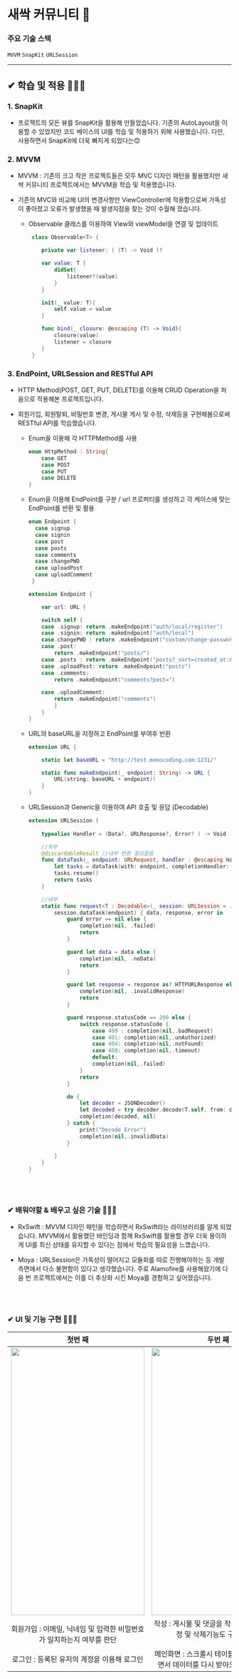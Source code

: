# 새싹 커뮤니티 🌱

### 주요 기술 스택
`MVVM` `SnapKit` `URLSession` 

---

##  ✔ 학습 및 적용 🏃🏻‍♂️

### 1. SnapKit 
   * 프로젝트의 모든 뷰를 SnapKit을 활용해 만들었습니다. 기존의 AutoLayout을 이용할 수 있었지만 코드 베이스의 UI를 학습 및 적용하기 위해 사용했습니다. 다만, 사용하면서 SnapKit에 더욱 빠지게 되었다는😊


### 2. MVVM
   * MVVM : 기존의 크고 작은 프로젝트들은 모두 MVC 디자인 패턴을 활용했지만 새싹 커뮤니티 프로젝트에서는 MVVM을 학습 및 적용했습니다. 
   * 기존의 MVC와 비교해 UI의 변경사항만 ViewController에 적용함으로써 가독성이 좋아졌고 오류가 발생했을 때 발생지점을 찾는 것이 수월해 졌습니다.

      * Observable 클래스를 이용하여 View와 viewModel을 연결 및 업데이트 

        ```swift
         class Observable<T> {

            private var listener: ( (T) -> Void )?

            var value: T {
                didSet{
                    listener?(value)
                }
            }

            init(_ value: T){
                self.value = value
            }

            func bind(_ closure: @escaping (T) -> Void){
                closure(value)
                listener = closure
            }
         }
        ```
        
### 3. EndPoint, URLSession and RESTful API
   * HTTP Method(POST, GET, PUT, DELETE)를 이용해 CRUD Operation을 처음으로 적용해본 프로젝트입니다. 
   * 회원가입, 회원탈퇴, 비밀번호 변경, 게시물 게시 및 수정, 삭제등을 구현해봄으로써 RESTful API를 학습했습니다.
   
      * Enum을 이용해 각 HTTPMethod를 사용  

        ```swift
        enum HttpMethod : String{
            case GET
            case POST
            case PUT
            case DELETE
        }
        ```        

     * Enum을 이용해 EndPoint를 구분 / url 프로퍼티를 생성하고 각 케이스에 맞는 EndPoint를 반환 및 활용

        ```swift
        enum Endpoint {
          case signup
          case signin
          case post
          case posts
          case comments
          case changePWD
          case uploadPost
          case uploadComment
         }

        extension Endpoint {

            var url: URL {

            switch self {
            case .signup: return .makeEndpoint("auth/local/register")
            case .signin: return .makeEndpoint("auth/local")
            case.changePWD : return .makeEndpoint("custom/change-password")
            case .post:
                return .makeEndpoint("posts/")
            case .posts : return .makeEndpoint("posts?_sort=created_at:desc")
            case .uploadPost: return .makeEndpoint("posts")
            case .comments:
                return .makeEndpoint("comments?post=")

            case .uploadComment:
                return .makeEndpoint("comments")
                }
            }
        }
        ```

     * URL의 baseURL을 지정하고 EndPoint를 부여후 반환

        ```swift
        extension URL {

            static let baseURL = "http://test.monocoding.com:1231/"

            static func makeEndpoint(_ endpoint: String) -> URL {
                URL(string: baseURL + endpoint)!
            }
        }
        ```
     * URLSession과 Generic을 이용하여 API 호출 및 응답 (Decodable)

        ```swift
        extension URLSession {
    
            typealias Handler = (Data?, URLResponse?, Error? ) -> Void

            //외부
            @discardableResult //내부 반환 필요없음
            func dataTask(_ endpoint: URLRequest, handler : @escaping Handler) -> URLSessionDataTask {
                let tasks = dataTask(with: endpoint, completionHandler: handler)
                tasks.resume()
                return tasks
            }

            //내부
            static func request<T : Decodable>(_ session: URLSession = .shared,endpoint: URLRequest,completion : @escaping  (T?, APIError?) -> Void){
                session.dataTask(endpoint) { data, response, error in
                    guard error == nil else {
                        completion(nil, .failed)
                        return
                    }

                    guard let data = data else {
                        completion(nil, .noData)
                        return
                    }

                    guard let response = response as? HTTPURLResponse else {
                        completion(nil, .invalidResponse)
                        return
                    }

                    guard response.statusCode == 200 else {
                        switch response.statusCode {
                            case 400 : completion(nil,.badRequest)
                            case 401: completion(nil,.unAuthorized)
                            case 404: completion(nil,.notFound)
                            case 408: completion(nil,.timeout)
                            default:
                            completion(nil,.failed)
                        }
                        return
                    }

                    do {
                        let decoder = JSONDecoder()
                        let decoded = try decoder.decode(T.self, from: data)
                        completion(decoded, nil)
                    } catch {
                        print("Decode Error")
                        completion(nil,.invalidData)
                    }

                }
            }
        }
        ```
        
<br></br>

###  ✔ 배워야할 & 배우고 싶은 기술 🏃🏻‍♂️
  * RxSwift : MVVM 디자인 패턴을 학습하면서 RxSwift라는 라이브러리를 알게 되었습니다. MVVM에서 활용했던 바인딩과 함께 RxSwift를 활용할 경우 더욱 용이하게 UI를 최신 상태를 유지할 수 있다는 점에서 학습의 필요성을 느꼈습니다.


  * Moya : URLSession은 가독성이 떨어지고 모듈화를 따로 진행해야하는 등 개발 측면에서 다소 불편함이 있다고 생각했습니다. 주로 Alamofire를 사용해왔기에 다음 번 프로젝트에서는 이를 더 추상화 시킨 Moya를 경험하고 싶어졌습니다. 

<br></br>

### ✔ UI 및 기능 구현 🧑🏻‍💻
<div : center>
  
|첫번 째|두번 째|
|:---:|:---:|
|<img src="https://user-images.githubusercontent.com/53691249/152357393-6680d3dd-9218-4a4e-af7d-48c525031ce5.gif" width="300" height="600"/>|<img src="https://user-images.githubusercontent.com/53691249/152357638-a2c281ab-7af4-41c2-b09f-c242dd273ba5.gif" width="300" height="600"/>|
| 회원가입 : 이메일, 닉네임 및 입력한 비밀번호가 일치하는지 여부를 판단<br></br> 로그인 : 등록된 유저의 계정을 이용해 로그인| 작성 : 게시물 및 댓글을 작성할 수 있으며 수정 및 삭제기능도 구현하였음 <br></br>메인화면 : 스크롤시 테이블뷰를 리프레쉬하면서 데이터를 다시 받아오는 기능을 구현|

</div>



